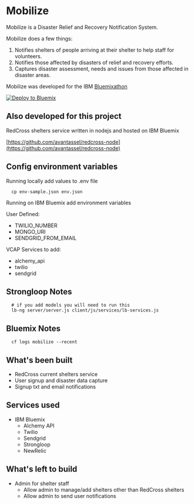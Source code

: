 # Mobilize

Mobilize is a Disaster Relief and Recovery Notification System.

Mobilize does a few things:
1. Notifies shelters of people arriving at their shelter to help staff for volunteers.
2. Notifies those affected by disasters of relief and recovery efforts.
3. Captures disaster assessment, needs and issues from those affected in disaster areas.

Mobilize was developed for the IBM [Bluemixathon](http://bluemixathon.devpost.com/)

[![Deploy to Bluemix](https://bluemix.net/deploy/button.png)](https://bluemix.net/deploy)

## Also developed for this project

RedCross shelters service written in nodejs and hosted on IBM Bluemix

[https://github.com/avantassel/redcross-node](https://github.com/avantassel/redcross-node)

## Config environment variables

Running locally add values to .env file
```
  cp env-sample.json env.json
```

Running on IBM Bluemix add environment variables

User Defined:
  * TWILIO_NUMBER
  * MONGO_URI
  * SENDGRID_FROM_EMAIL

VCAP Services to add:
  * alchemy_api
  * twilio
  * sendgrid


## Strongloop Notes

```
  # if you add models you will need to run this
  lb-ng server/server.js client/js/services/lb-services.js
```

## Bluemix Notes

```
  cf logs mobilize --recent
```

## What's been built
  * RedCross current shelters service
  * User signup and disaster data capture
  * Signup txt and email notifications

## Services used
  * IBM Bluemix
    * Alchemy API
    * Twilio
    * Sendgrid
    * Strongloop
    * NewRelic

## What's left to build
  * Admin for shelter staff
    * Allow admin to manage/add shelters other than RedCross shelters
    * Allow admin to send user notifications
